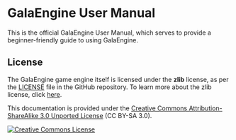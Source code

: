 # GalaEngine User Manual

This is the official GalaEngine User Manual, which serves to provide a
beginner-friendly guide to using GalaEngine.


## License

The GalaEngine game engine itself is licensed under the **zlib** license, as
per the [LICENSE](https://github.com/colleen05/GalaEngine/blob/main/LICENSE)
file in the GitHub repository. To learn more about the zlib license, click
[here](https://choosealicense.com/licenses/zlib/).

This documentation is provided under the [Creative Commons Attribution-ShareAlike 3.0 Unported License](https://creativecommons.org/licenses/by-sa/3.0/) (CC BY-SA 3.0).

<a rel="license" href="http://creativecommons.org/licenses/by-sa/3.0/" target="_blank"><img alt="Creative Commons License" style="border-width:0" src="https://i.creativecommons.org/l/by-sa/3.0/88x31.png" /></a>